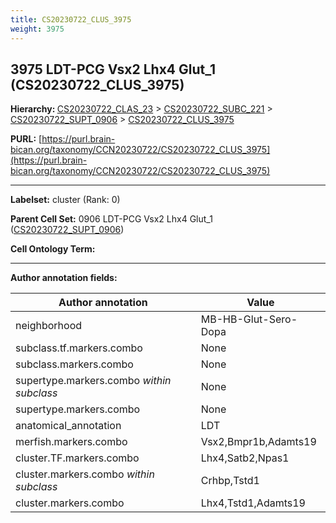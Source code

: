 ```yaml
---
title: CS20230722_CLUS_3975
weight: 3975
---
```

## 3975 LDT-PCG Vsx2 Lhx4 Glut_1 (CS20230722_CLUS_3975)
<b>Hierarchy: </b>
[CS20230722_CLAS_23](../CS20230722_CLAS_23) >
[CS20230722_SUBC_221](../CS20230722_SUBC_221) >
[CS20230722_SUPT_0906](../CS20230722_SUPT_0906) >
[CS20230722_CLUS_3975](../CS20230722_CLUS_3975)

**PURL:** [https://purl.brain-bican.org/taxonomy/CCN20230722/CS20230722_CLUS_3975](https://purl.brain-bican.org/taxonomy/CCN20230722/CS20230722_CLUS_3975)

---


**Labelset:** cluster (Rank: 0)

**Parent Cell Set:** 0906 LDT-PCG Vsx2 Lhx4 Glut_1 ([CS20230722_SUPT_0906](../CS20230722_SUPT_0906))



**Cell Ontology Term:** 

[MARKER GENES.]: #


---

[TRANSFERRED ANNOTATIONS.]: #


[AUTHOR ANNOTATION FIELDS.]: #


**Author annotation fields:**

| Author annotation | Value |
|-------------------|-------|
|neighborhood|MB-HB-Glut-Sero-Dopa|
|subclass.tf.markers.combo|None|
|subclass.markers.combo|None|
|supertype.markers.combo _within subclass_|None|
|supertype.markers.combo|None|
|anatomical_annotation|LDT|
|merfish.markers.combo|Vsx2,Bmpr1b,Adamts19|
|cluster.TF.markers.combo|Lhx4,Satb2,Npas1|
|cluster.markers.combo _within subclass_|Crhbp,Tstd1|
|cluster.markers.combo|Lhx4,Tstd1,Adamts19|
